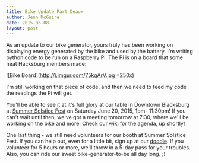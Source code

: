 ```yaml
---
title: Bike Update Part Deaux
author: Jenn McGuire
date: 2015-06-08
layout: post
---
```


As an update to our bike generator, yours truly has been working on displaying energy generated by the bike and used by the battery. I'm writing python code to be run on a Raspberry Pi. The Pi is on a board that some neat Hacksburg members made:

![Bike Board](http://i.imgur.com/75kqArV.jpg =250x)

I'm still working on that piece of code, and then we need to feed my code the readings the Pi will get. 

You'll be able to see it at it's full glory at our table in Downtown Blacksburg at [Summer Solstice Fest](http://www.downtownblacksburg.com/summer_solstice_fest.aspx) on Saturday June 20, 2015, 1pm- 11:30pm! If you can't wait until then, we've got a meeting tomorrow at 7:30, where we'll be working on the bike and more. Check our [wiki](http://wiki.hacksburg.org/meetings:meeting_agendas_and_minutes) for the agenda, up shortly!

One last thing - we still need volunteers for our booth at Summer Solstice Fest. If you can help out, even for a little bit, sign up at our [doodle](http://doodle.com/9r642p2cwcedy25n#table). If you volunteer for 5 hours or more, we'll throw in a 5-day pass for your troubles. Also, you can ride our sweet bike-generator-to-be all day long. ;)


